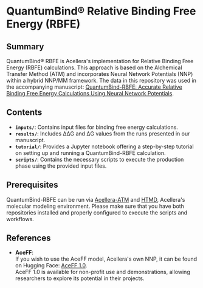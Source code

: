 # QuantumBind® Relative Binding Free Energy (RBFE)

## Summary

QuantumBind® RBFE is Acellera's implementation for Relative Binding Free Energy (RBFE) calculations. This approach is based on the Alchemical Transfer Method (ATM) and incorporates Neural Network Potentials (NNP) within a hybrid NNP/MM framework. The data in this repository was used in the accompanying manuscript: [QuantumBind-RBFE: Accurate Relative Binding Free Energy Calculations Using Neural Network Potentials](https://arxiv.org/abs/2501.01811).

## Contents

- **`inputs/`**: Contains input files for binding free energy calculations.
- **`results/`**: Includes ΔΔG and ΔG values from the runs presented in our manuscript.
- **`tutorial/`**: Provides a Jupyter notebook offering a step-by-step tutorial on setting up and running a QuantumBind-RBFE calculation.
- **`scripts/`**: Contains the necessary scripts to execute the production phase using the provided input files.

## Prerequisites

QuantumBind-RBFE can be run via [Acellera-ATM](https://github.com/Acellera/atm) and [HTMD](https://software.acellera.com/htmd/index.html), Acellera's molecular modeling environment. Please make sure that you have both repositories installed and properly configured to execute the scripts and workflows.

## References

- **AceFF**:  
  If you wish to use the AceFF model, Acellera's own NNP, it can be found on Hugging Face: [AceFF 1.0](https://huggingface.co/Acellera/AceFF-1.0).  
  AceFF 1.0 is available for non-profit use and demonstrations, allowing researchers to explore its potential in their projects.

